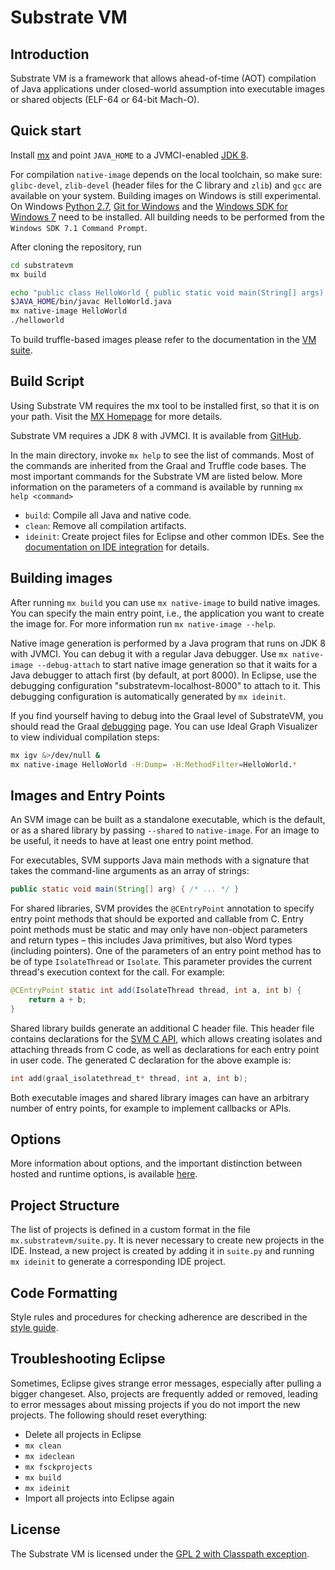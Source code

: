 # Substrate VM

## Introduction

Substrate VM is a framework that allows ahead-of-time (AOT) compilation of Java applications under closed-world assumption into executable images or shared objects (ELF-64 or 64-bit Mach-O).


## Quick start

Install [mx](https://github.com/graalvm/mx) and point `JAVA_HOME` to a JVMCI-enabled [JDK 8](https://github.com/graalvm/openjdk8-jvmci-builder/releases).

For compilation `native-image` depends on the local toolchain, so make sure: `glibc-devel`, `zlib-devel` (header files for the C library and `zlib`) and `gcc` are available on your system.
Building images on Windows is still experimental.
On Windows [Python 2.7](https://www.python.org/downloads/release), [Git for Windows](https://github.com/git-for-windows/git/releases) and the [Windows SDK for Windows 7](https://www.microsoft.com/en-us/download/details.aspx?id=8442) need to be installed.
All building needs to be performed from the `Windows SDK 7.1 Command Prompt`.

After cloning the repository, run

```bash
cd substratevm
mx build

echo "public class HelloWorld { public static void main(String[] args) { System.out.println(\"Hello World\"); } }" > HelloWorld.java
$JAVA_HOME/bin/javac HelloWorld.java
mx native-image HelloWorld
./helloworld
```

To build truffle-based images please refer to the documentation in the [VM suite](../vm/README.md).

## Build Script

Using Substrate VM requires the mx tool to be installed first, so that it is on your path.
Visit the [MX Homepage](https://github.com/graalvm/mx) for more details.

Substrate VM requires a JDK 8 with JVMCI.
It is available from [GitHub](https://github.com/graalvm/openjdk8-jvmci-builder/releases).

In the main directory, invoke `mx help` to see the list of commands.
Most of the commands are inherited from the Graal and Truffle code bases.
The most important commands for the Substrate VM are listed below.
More information on the parameters of a command is available by running `mx help <command>`

* `build`: Compile all Java and native code.
* `clean`: Remove all compilation artifacts.
* `ideinit`: Create project files for Eclipse and other common IDEs.
See the [documentation on IDE integration](../compiler/docs/IDEs.md) for details.

## Building images

After running `mx build` you can use `mx native-image` to build native images.
You can specify the main entry point, i.e., the application you want to create the image for.
For more information run `mx native-image --help`.

Native image generation is performed by a Java program that runs on JDK 8 with JVMCI.
You can debug it with a regular Java debugger.
Use `mx native-image --debug-attach` to start native image generation so that it waits for a Java debugger to attach first (by default, at port 8000).
In Eclipse, use the debugging configuration "substratevm-localhost-8000" to attach to it.
This debugging configuration is automatically generated by `mx ideinit`.

If you find yourself having to debug into the Graal level of SubstrateVM, you should read the Graal [debugging](../compiler/docs/Debugging.md) page.
You can use Ideal Graph Visualizer to view individual compilation steps:
```bash
mx igv &>/dev/null &
mx native-image HelloWorld -H:Dump= -H:MethodFilter=HelloWorld.*
```

## Images and Entry Points

An SVM image can be built as a standalone executable, which is the default, or as a shared library by passing `--shared` to `native-image`.
For an image to be useful, it needs to have at least one entry point method.

For executables, SVM supports Java main methods with a signature that takes the command-line arguments as an array of strings:

```java
public static void main(String[] arg) { /* ... */ }
```

For shared libraries, SVM provides the `@CEntryPoint` annotation to specify entry point methods that should be exported and callable from C.
Entry point methods must be static and may only have non-object parameters and return types – this includes Java primitives, but also Word types (including pointers).
One of the parameters of an entry point method has to be of type `IsolateThread` or `Isolate`.
This parameter provides the current thread's execution context for the call.
For example:

```java
@CEntryPoint static int add(IsolateThread thread, int a, int b) {
    return a + b;
}
```

Shared library builds generate an additional C header file.
This header file contains declarations for the [SVM C API](C-API.md), which allows creating isolates and attaching threads from C code, as well as declarations for each entry point in user code.
The generated C declaration for the above example is:
```c
int add(graal_isolatethread_t* thread, int a, int b);
```

Both executable images and shared library images can have an arbitrary number of entry points, for example to implement callbacks or APIs.

## Options

More information about options, and the important distinction between hosted and runtime options, is available [here](OPTIONS.md).

## Project Structure

The list of projects is defined in a custom format in the file `mx.substratevm/suite.py`.
It is never necessary to create new projects in the IDE.
Instead, a new project is created by adding it in `suite.py` and running `mx ideinit` to generate a corresponding IDE project.

## Code Formatting

Style rules and procedures for checking adherence are described in the [style guide](STYLE.md).

## Troubleshooting Eclipse

Sometimes, Eclipse gives strange error messages, especially after pulling a bigger changeset.
Also, projects are frequently added or removed, leading to error messages about missing projects if you do not import the new projects.
The following should reset everything:

* Delete all projects in Eclipse
* `mx clean`
* `mx ideclean`
* `mx fsckprojects`
* `mx build`
* `mx ideinit`
* Import all projects into Eclipse again

## License

The Substrate VM is licensed under the [GPL 2 with Classpath exception](LICENSE).
